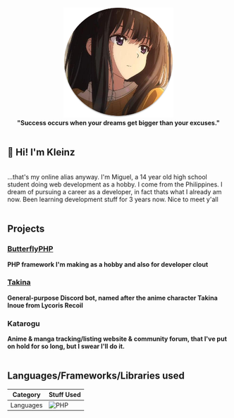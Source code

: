 <p align="center">
    <img height="250" src="images/takina.png"><br/>
    <b>"Success occurs when your dreams get bigger than your excuses."</b>
    <br/><br/>
</p>

<h2>👋 Hi! I'm Kleinz</h2><br/>
    ...that's my online alias anyway. I'm Miguel, a 14 year old high school student doing web development as a hobby. I come from the Philippines. I dream of pursuing a career as a developer, in fact thats what I already am now. Been learning development stuff for 3 years now. Nice to meet y'all<br/><br/>

## Projects

<a href="#"><h3><b>ButterflyPHP</b></h3></a>
<b>PHP framework I'm making as a hobby and also for developer clout</b>
<a href="#"><h3><b>Takina</b></h3></a>
<b>General-purpose Discord bot, named after the anime character Takina Inoue from Lycoris Recoil</b>
<a><h3><b>Katarogu</b></h3></a>
<b>Anime & manga tracking/listing website & community forum, that I've put on hold for so long, but I swear I'll do it.</b><br/><br/>

<h2>Languages/Frameworks/Libraries used</h2>

| Category  | Stuff Used                                                                                          |
| --------- | --------------------------------------------------------------------------------------------------- |
| Languages | ![PHP](https://img.shields.io/badge/php-%23777BB4.svg?style=for-the-badge&logo=php&logoColor=white) |
